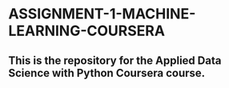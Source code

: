 # ASSIGNMENT-1-MACHINE-LEARNING-COURSERA

## This is the repository for the Applied Data Science with Python Coursera course.


